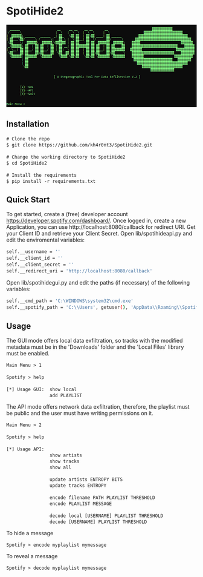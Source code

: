 # SpotiHide2

<p align="center">
<img src="./images/SpotiHide2.PNG"/>
</p>

## Installation
```console
# Clone the repo
$ git clone https://github.com/kh4r0nt3/SpotiHide2.git

# Change the working directory to SpotiHide2
$ cd SpotiHide2

# Install the requirements
$ pip install -r requirements.txt
```

## Quick Start

To get started, create a (free) developer account https://developer.spotify.com/dashboard/. Once logged in, create a new Application, you can use http://localhost:8080/callback for redirect URI. Get your Client ID and retrieve your Client Secret. Open lib/spotihideapi.py and edit the enviromental variables:

```bash
self.__username = ''
self.__client_id = ''
self.__client_secret = '' 
self.__redirect_uri = 'http://localhost:8080/callback'
```

Open lib/spotihidegui.py and edit the paths (if necessary) of the following variables:

```bash
self.__cmd_path = 'C:\WINDOWS\system32\cmd.exe'
self.__spotify_path = 'C:\\Users', getuser(), 'AppData\\Roaming\\Spotify\\Spotify.exe'
```

## Usage

The GUI mode offers local data exfiltration, so tracks with the modified metadata must be in the 'Downloads' folder and the 'Local Files' library must be enabled.

```text
Main Menu > 1

Spotify > help

[*] Usage GUI:  show local
                add PLAYLIST
```

The API mode offers network data exfiltration, therefore, the playlist must be public and the user must have writing permissions on it.

```text
Main Menu > 2

Spotify > help

[*] Usage API:
                show artists
                show tracks
                show all

                update artists ENTROPY BITS
                update tracks ENTROPY

                encode filename PATH PLAYLIST THRESHOLD
                encode PLAYLIST MESSAGE

                decode local [USERNAME] PLAYLIST THRESHOLD
                decode [USERNAME] PLAYLIST THRESHOLD
```

To hide a message

```
Spotify > encode myplaylist mymessage
```

To reveal a message

```
Spotify > decode myplaylist mymessage
```